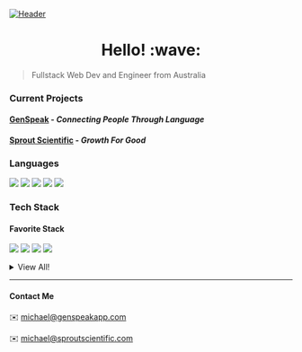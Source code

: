 [![Header](https://rayner-bucket.s3-ap-southeast-2.amazonaws.com/utils/github-banner.png "Header")](https://www.genspeakapp.com)
<h1 align="center"> Hello! :wave:</h1>

> Fullstack Web Dev and Engineer from Australia

### Current Projects
#### [GenSpeak](https://genspeakapp.com) - *Connecting People Through Language*
#### [Sprout Scientific](https://sproutscientific.com) - *Growth For Good*

### Languages
![](https://img.shields.io/badge/ES6-Javascript-informational?style=for-the-badge&logo=JavaScript&color=f7d71e)
![](https://img.shields.io/badge/HTML5-HTML-informational?style=for-the-badge&logo=HTML5&color=e34f26)
![](https://img.shields.io/badge/CSS3-CSS-informational?style=for-the-badge&logo=CSS3&color=1572b6)
![](https://img.shields.io/badge/SASS-SCSS-informational?style=for-the-badge&logo=SASS&color=CC6699)
![](https://img.shields.io/badge/JSON-JSON-informational?style=for-the-badge&logo=JSON&color=000000)

### Tech Stack
#### Favorite Stack
![](https://img.shields.io/badge/React.JS-ClientSide-informational?style=for-the-badge&logo=react&color=61dafb)
![](https://img.shields.io/badge/Express.JS-ServerSide-informational?style=for-the-badge&logo=express&color=db7b1b)
![](https://img.shields.io/badge/Node.JS-ServerSide-informational?style=for-the-badge&logo=node.js&color=339933)
![](https://img.shields.io/badge/MongoDB-Database-informational?style=for-the-badge&logo=mongoDB&color=47a248)

<details>
  <summary>View All!</summary>
  
  #### ClientSide
  ![](https://img.shields.io/badge/React.JS-ClientSide-informational?style=for-the-badge&logo=react&color=61dafb)
  ![](https://img.shields.io/badge/Next.JS-ClientSide-informational?style=for-the-badge&logo=next.js&color=000000)
  #### ServerSide
  ![](https://img.shields.io/badge/Express.JS-ServerSide-informational?style=for-the-badge&logo=express&color=db7b1b)
  ![](https://img.shields.io/badge/Node.JS-ServerSide-informational?style=for-the-badge&logo=node.js&color=339933)
  #### Database
  ![](https://img.shields.io/badge/MongoDB-Database-informational?style=for-the-badge&logo=mongoDB&color=47a248)
  ![](https://img.shields.io/badge/InfluxDB-Database-informational?style=for-the-badge&logo=influxDB&color=22ADF6)
  ![](https://img.shields.io/badge/AWS-Database-informational?style=for-the-badge&logo=amazon-AWS&color=232F3E)
  ![](https://img.shields.io/badge/Firebase-Database-informational?style=for-the-badge&logo=firebase&color=FFCA28)
  ![](https://img.shields.io/badge/Redis-Database-informational?style=for-the-badge&logo=redis&color=DC382D)
  #### UI/UX
  ![](https://img.shields.io/badge/MaterialUI-UILibrary-informational?style=for-the-badge&logo=material-ui&color=0081cb)
  ![](https://img.shields.io/badge/Bootstrap-UILibrary-informational?style=for-the-badge&logo=bootstrap&color=7952B3)
  ![](https://img.shields.io/badge/Figma-Editing-informational?style=for-the-badge&logo=figma&color=F24E1E)
  ![](https://img.shields.io/badge/Adobe-Editing-informational?style=for-the-badge&logo=adobe&color=FF0000)
  #### Other Tools
  ![](https://img.shields.io/badge/Socket.io-WebSockets-informational?style=for-the-badge&logo=socket.io&color=010101)
  ![](https://img.shields.io/badge/Mocha-Testing-informational?style=for-the-badge&logo=mocha&color=8D6748)
  #### CI/CD
  ![](https://img.shields.io/badge/GitHubActions-CI/CD-informational?style=for-the-badge&logo=github-actions&color=2088ff)
  ![](https://img.shields.io/badge/Sentry-ErrorTracking-informational?style=for-the-badge&logo=sentry&color=362D59)
  ![](https://img.shields.io/badge/Heroku-Hosting-informational?style=for-the-badge&logo=heroku&color=430098)
  #### Team Management Tools
  ![](https://img.shields.io/badge/Git-VersionControl-informational?style=for-the-badge&logo=git&color=F05032)
  ![](https://img.shields.io/badge/GitHub-VersionControl-informational?style=for-the-badge&logo=github&color=181717)
  ![](https://img.shields.io/badge/BitBucket-VersionControl-informational?style=for-the-badge&logo=bitbucket&color=0052CC)
  ![](https://img.shields.io/badge/Trello-Management-informational?style=for-the-badge&logo=trello&color=0079bf)
  ![](https://img.shields.io/badge/Slack-Management-informational?style=for-the-badge&logo=slack&color=4A154B)
</details>

*****

#### Contact Me
:envelope: michael@genspeakapp.com

:envelope: michael@sproutscientific.com

